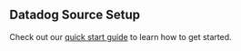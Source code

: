 ## Datadog Source Setup

Check out our [quick start guide](https://docs.buildable.dev/) to learn how to get started.